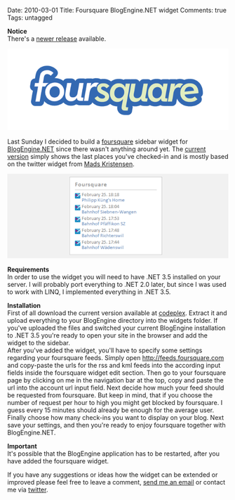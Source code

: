 Date: 2010-03-01
Title: Foursquare BlogEngine.NET widget
Comments: true
Tags: untagged

<p><strong>Notice</strong><br />There's a <a
        href="http://philippkueng.ch/post/Foursquare-BlogEngineNET-widget-version-03.aspx">newer release</a> available.
</p>
<img src="/images/2010/2/foursquare-logo.png" alt="foursquare log" />
<p>Last Sunday I decided to build a <a href="http://foursquare.com">foursquare</a> sidebar widget for <a
        href="http://www.dotnetblogengine.net/" alt="BlogEngine.NET">BlogEngine.NET</a> since there wasn't anything
    around yet. The <a href="http://4squarebewidget.codeplex.com/releases/view/41093">current version</a> simply shows
    the last places you've checked-in and is mostly based on the twitter widget from <a
        href="http://madskristensen.net/">Mads Kristensen</a>.</p>
<img src="/images/2010/2/foursquare-blogengine-widget.png" alt="blogengine sidebar widget for foursquare" />
<p><strong>Requirements</strong><br />
    In order to use the widget you will need to have .NET 3.5 installed on your server. I will probably port everything
    to .NET 2.0 later, but since I was used to work with LINQ, I implemented everything in .NET 3.5.
</p>
<p><strong>Installation</strong><br />
    First of all download the current version available at <a href="http://4squarebewidget.codeplex.com/">codeplex</a>.
    Extract it and upload everything to your BlogEngine directory into the widgets folder. If you've uploaded the files
    and switched your current BlogEngine installation to .NET 3.5 you're ready to open your site in the browser and add
    the widget to the sidebar.<br />
    After you've added the widget, you'll have to specify some settings regarding your foursquare feeds. Simply open <a
        href="http://feeds.foursquare.com" alt="foursquare feeds">http://feeds.foursquare.com</a> and copy-paste the
    urls for the rss and kml feeds into the according input fields inside the foursquare widget edit section. Then go to
    your foursquare page by clicking on me in the navigation bar at the top, copy and paste the url into the account url
    input field. Next decide how much your feed should be requested from foursquare. But keep in mind, that if you
    choose the number of request per hour to high you might get blocked by foursquare. I guess every 15 minutes should
    already be enough for the average user. Finally choose how many check-ins you want to display on your blog. Next
    save your settings, and then you're ready to enjoy foursquare together with BlogEngine.NET.

</p>
<p><strong>Important</strong><br />
    It's possible that the BlogEngine application has to be restarted, after you have added the foursquare widget.
</p>
<p>If you have any suggestions or ideas how the widget can be extended or improved please feel free to leave a comment,
    <a href="http://philippkueng.ch/contact.aspx">send me an email</a> or contact me via <a
        href="http://twitter.com/agentcmos">twitter</a>.</p>
